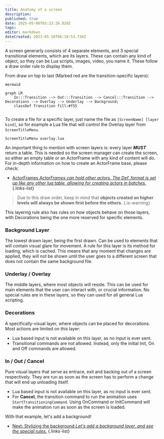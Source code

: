 ```yaml
---
title: Anatomy of a screen
description: 
published: true
date: 2025-05-06T03:23:26.820Z
tags: 
editor: markdown
dateCreated: 2023-05-16T06:18:53.726Z
---
```


A screen generarly consists of 4 separate elements, and 3 special transitional elements, which are its layers. These can contain any kind of object, so they can be Lua scripts, images, video, you name it. These follow a draw order rule to display them.

From draw on top to last (Marked red are the transition-specific layers):

```kroki
mermaid

graph LR
    In:::Transition --> Out:::Transition --> Cancel:::Transition --> Decorations --> Overlay --> Underlay --> Background;
	classDef Transition fill:#f55
  
```

To create a file for a specific layer, just name the file as `[ScreenName] [layer kind]`, so for example a Lua file that will control the Overlay layer from `ScreenTitleMenu`.

```
ScreenTitleMenu overlay.lua
```

An important thing to mention with screen layers is: every layer ***MUST*** return a table. This is needed so the screen manager can create the screen, so either an empty table or an ActorFrame with any kind of content will do. For in-depth information on how to create an ActorFrame base, please check:
- [ActorFrames *ActorFrames can hold other actors. The Def. format is set up like any other lua table, allowing for creating actors in batches.*](/en/dev/actors/actortypes/actorframe)
{.links-list}

> Due to this draw order, keep in mind that **objects created on higher levels will always be shown first before the others.**
{.is-warning}

This layering rule also has rules on how objects behave on those layers, with Decorations being the one more reserved for specific elements.

### Background Layer

The lowest drawn layer, being the first drawn. Can be used to elements that will contain visual glare for movement. A rule for this layer is its method for loading, which is cached. This means that any moment that changes are applied, they will not be shown until the user goes to a different screen that does not contain the same background file.

### Underlay / Overlay

The middle layers, where most objects will reside. This can be used for main elements that the user can interact with, or crucial information. No special rules are in these layers, so they can used for all general Lua scripting.

### Decorations

A specifically-visual layer, where objects can be placed for decorations. Most actions are limited on this layer:
- Lua based input is not available on this layer, as no input is ever sent.
- Transitional commands are not allowed. Instead, only the initial Init, On and Off commands are allowed.

### In / Out / Cancel

Pure visual layers that serve as entrace, exit and backing out of a screen respectively.
They are run as soon as the screen has to perform a change that will end up unloading itself.
- Lua based input is not available on this layer, as no input is ever sent.
- For **Cancel**, the transition command to run the animation uses `StartTransitioningCommand`. Using OnCommand or InitCommand will
make the animation run as soon as the screen is loaded.

With that example, let's add a background!
- [Next: Stylizing the background *Let's add a background layer, and see the special rules.*](/en/dev/theming/stylebackground)
{.links-list}